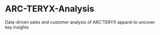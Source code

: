 # ARC-TERYX-Analysis
Data-driven sales and customer analysis of ARC’TERYX apparel to uncover key insights
